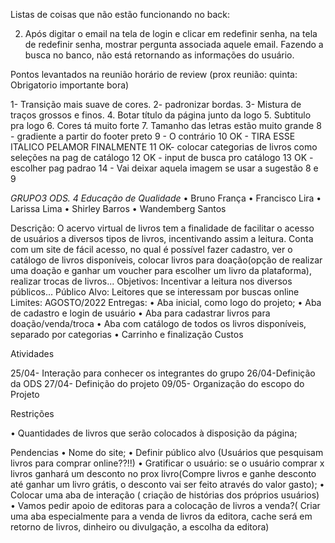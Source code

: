 
Listas de coisas que não estão funcionando no back:

2. Após digitar o email na tela de login e clicar em redefinir senha, na tela de redefinir senha, mostrar pergunta associada aquele email. Fazendo a busca no banco, não está
retornando as informações do usuário.










Pontos levantados na reunião  horário de review (prox reunião: quinta: Obrigatorio importante bora)

1- Transição mais suave de cores. 
2- padronizar bordas. 
3- Mistura de traços grossos e finos.
4. Botar título da página junto da logo
5. Subtitulo pra logo
6. Cores tá muito forte
7. Tamanho das letras estão muito grande
8 - gradiente a partir do footer preto
9 - O contrário
10  OK - TIRA ESSE ITALICO PELAMOR FINALMENTE
11 OK- colocar categorias de livros como seleções na pag de catálogo
12 OK - input de busca pro catálogo
13 OK - escolher pag padrao 
14 - Vai deixar aquela imagem se usar a sugestão 8 e 9





*GRUPO3
ODS. 4 Educação de Qualidade*
• Bruno França
• Francisco Lira
• Larissa Lima
• Shirley Barros
• Wandemberg Santos      

Descrição: O acervo virtual de livros tem a finalidade de facilitar o acesso de usuários a diversos tipos de livros, incentivando assim a leitura. Conta com um site de fácil acesso, no qual é possível fazer cadastro, ver o catálogo de livros disponíveis, colocar livros para doação(opção de realizar uma doação e ganhar um voucher para escolher um livro da plataforma), realizar trocas de livros...
Objetivos: Incentivar a leitura nos diversos públicos...
Público Alvo: Leitores que se interessam por buscas online
Limites: AGOSTO/2022
Entregas:
• Aba inicial, como logo do projeto;
• Aba de cadastro e login de usuário
• Aba para cadastrar livros para doação/venda/troca
• Aba com catálogo de todos os livros disponíveis, separado por categorias
• Carrinho e finalização
Custos

Atividades

25/04- Interação para conhecer os integrantes do grupo
26/04-Definição da ODS
27/04- Definição do projeto
09/05- Organização do escopo do Projeto

Restrições

• Quantidades de livros que serão colocados à disposição da página;

Pendencias
• Nome do site;
• Definir público alvo (Usuários que pesquisam livros para comprar online??!!)
• Gratificar o usuário: se o usuário comprar x livros ganhará um desconto no prox livro(Compre livros e ganhe desconto até ganhar um livro grátis, o desconto vai ser feito através do valor gasto);
• Colocar uma aba de interação ( criação de histórias dos próprios usuários)
• Vamos pedir apoio de editoras para a colocação de livros a venda?( Criar uma aba especialmente para a venda de livros da editora, cache será em retorno de livros, dinheiro ou divulgação, a escolha da editora)
